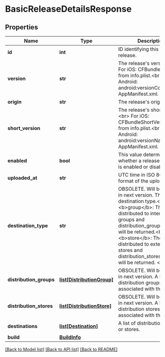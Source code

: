 # BasicReleaseDetailsResponse

## Properties
Name | Type | Description | Notes
------------ | ------------- | ------------- | -------------
**id** | **int** | ID identifying this unique release. | 
**version** | **str** | The release&#x27;s version.&lt;br&gt; For iOS: CFBundleVersion from info.plist.&lt;br&gt; For Android: android:versionCode from AppManifest.xml.  | 
**origin** | **str** | The release&#x27;s origin | [optional] 
**short_version** | **str** | The release&#x27;s short version.&lt;br&gt; For iOS: CFBundleShortVersionString from info.plist.&lt;br&gt; For Android: android:versionName from AppManifest.xml.  | 
**enabled** | **bool** | This value determines the whether a release currently is enabled or disabled. | 
**uploaded_at** | **str** | UTC time in ISO 8601 format of the uploaded time. | 
**destination_type** | **str** | OBSOLETE. Will be removed in next version. The destination type.&lt;br&gt; &lt;b&gt;group&lt;/b&gt;: The release distributed to internal groups and distribution_groups details will be returned.&lt;br&gt; &lt;b&gt;store&lt;/b&gt;: The release distributed to external stores and distribution_stores details will be returned. &lt;br&gt;  | [optional] 
**distribution_groups** | [**list[DistributionGroup]**](DistributionGroup.md) | OBSOLETE. Will be removed in next version. A list of distribution groups that are associated with this release. | [optional] 
**distribution_stores** | [**list[DistributionStore]**](DistributionStore.md) | OBSOLETE. Will be removed in next version. A list of distribution stores that are associated with this release. | [optional] 
**destinations** | [**list[Destination]**](Destination.md) | A list of distribution groups or stores. | [optional] 
**build** | [**BuildInfo**](BuildInfo.md) |  | [optional] 

[[Back to Model list]](../README.md#documentation-for-models) [[Back to API list]](../README.md#documentation-for-api-endpoints) [[Back to README]](../README.md)

